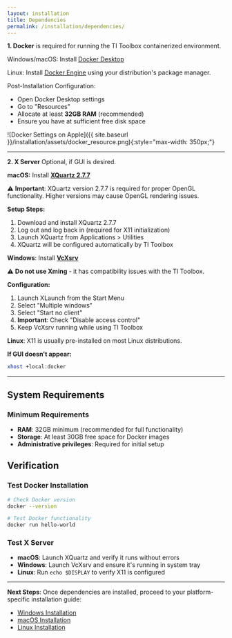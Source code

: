 ```yaml
---
layout: installation
title: Dependencies
permalink: /installation/dependencies/
---
```


**1. Docker** is required for running the TI Toolbox containerized environment.

Windows/macOS: Install [Docker Desktop](https://www.docker.com/products/docker-desktop/)

Linux: Install [Docker Engine](https://docs.docker.com/engine/install/) using your distribution's package manager.

Post-Installation Configuration:
- Open Docker Desktop settings
- Go to "Resources" 
- Allocate at least **32GB RAM** (recommended)
- Ensure you have at sufficient free disk space

![Docker Settings on Apple]({{ site.baseurl }}/installation/assets/docker_resource.png){:style="max-width: 350px;"}

---

**2. X Server** Optional, if GUI is desired.

**macOS:** Install **[XQuartz 2.7.7](https://www.xquartz.org/releases/archive.html)**

⚠️ **Important**: XQuartz version 2.7.7 is required for proper OpenGL functionality. Higher versions may cause OpenGL rendering issues.

**Setup Steps:**
1. Download and install XQuartz 2.7.7
2. Log out and log back in (required for X11 initialization)
3. Launch XQuartz from Applications > Utilities
4. XQuartz will be configured automatically by TI Toolbox

**Windows**: Install **[VcXsrv](https://sourceforge.net/projects/vcxsrv/)**

⚠️ **Do not use Xming** - it has compatibility issues with the TI Toolbox.

**Configuration:**
1. Launch XLaunch from the Start Menu
2. Select "Multiple windows"
3. Select "Start no client"
4. **Important**: Check "Disable access control"
5. Keep VcXsrv running while using TI Toolbox

**Linux**: X11 is usually pre-installed on most Linux distributions.

**If GUI doesn't appear:**
```bash
xhost +local:docker
```
---

## System Requirements

### Minimum Requirements
- **RAM**: 32GB minimum (recommended for full functionality)
- **Storage**: At least 30GB free space for Docker images
- **Administrative privileges**: Required for initial setup


## Verification

### Test Docker Installation
```bash
# Check Docker version
docker --version

# Test Docker functionality
docker run hello-world
```

### Test X Server
- **macOS**: Launch XQuartz and verify it runs without errors
- **Windows**: Launch VcXsrv and ensure it's running in system tray
- **Linux**: Run `echo $DISPLAY` to verify X11 is configured

---

**Next Steps**: Once dependencies are installed, proceed to your platform-specific installation guide:
- [Windows Installation](../windows/)
- [macOS Installation](../macos/)
- [Linux Installation](../linux/) 